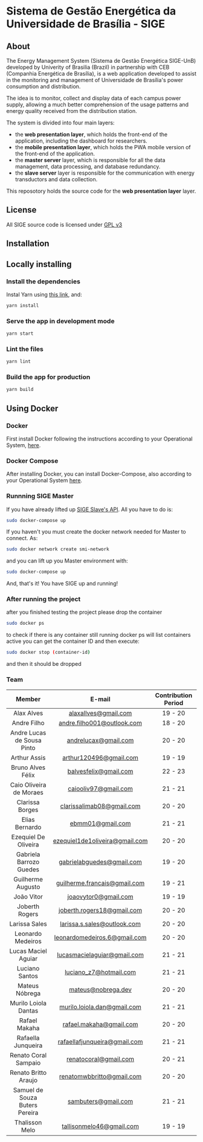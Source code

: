 # Sistema de Gestão Energética da Universidade de Brasília - SIGE

## About

The Energy Management System (Sistema de Gestão Energética SIGE-UnB) developed by Univerity of Brasilia (Brazil) in partnership with CEB (Companhia Energética de Brasília), is a web application developed to assist in the monitoring and management of Universidade de Brasília's power consumption and distribution.

The idea is to monitor, collect and display data of each campus power supply, allowing a much better comprehension of the usage patterns and energy quality received from the distribution station.

The system is divided into four main layers:

- the **web presentation layer**, which holds the front-end of the application, including the dashboard for researchers.
- the **mobile presentation layer**, which holds the PWA mobile version of the front-end of the application.
- the **master server** layer, which is responsible for all the data management, data processing, and database redundancy.
- the **slave server** layer is responsible for the communication with energy transductors and data collection.

This reposotory holds the source code for the **web presentation layer** layer.

## License

All SIGE source code is licensed under [GPL v3](https://gitlab.com/lappis-unb/projects/SMI/smi-front/-/blob/development/LICENSE)

## Installation

## Locally installing

### Install the dependencies

Instal Yarn using [this link](https://classic.yarnpkg.com/lang/en/docs/install/#debian-stable), and:

```bash
yarn install
```

### Serve the app in development mode

```bash
yarn start
```

### Lint the files

```bash
yarn lint
```

### Build the app for production

```bash
yarn build
```

## Using Docker

### Docker

First install Docker following the instructions according to your Operational System, [here](https://docs.docker.com/install/).

### Docker Compose

After installing Docker, you can install Docker-Compose, also according to your Operational System [here](https://docs.docker.com/compose/install/).

### Runnning SIGE Master

If you have already lifted up [SIGE Slave's API](https://gitlab.com/lappis-unb/projects/SMI/smi-slave). All you have to do is:

``` bash
sudo docker-compose up
```
If you haven't you must create the docker network needed for Master to connect. As:


``` bash
sudo docker network create smi-network
```

and you can lift up you Master environment with:

``` bash
sudo docker-compose up
```

And, that's it! You have SIGE up and running!

### After running the project

after you finished testing the project please drop the container 

``` bash
sudo docker ps
```

to check if there is any container still running docker ps will list containers active you can get the container ID and then execute:

``` bash
sudo docker stop (container-id)
```
and then it should be dropped

### Team

|        Member       |            E-mail            |     Contribution Period      |
|:-------------------:|:----------------------------:|:----------------------------:|
|   Alax Alves    | 	alaxallves@gmail.com   	|	        19 - 20           	|
|	Andre Filho	|	andre.filho001@outlook.com	|	18	-	20	|
|	Andre Lucas de Sousa Pinto	|	andrelucax@gmail.com	|	20	-	20	|
|	Arthur Assis	|	arthur120496@gmail.com	|	19	-	19	|
|   Bruno Alves Félix   |   balvesfelix@gmail.com   |   22 - 23   |
|	Caio Oliveira de Moraes	|	caiooliv97@gmail.com	|	21	-	21	|
|	Clarissa Borges	|	clarissalimab08@gmail.com	|	20	-	20	|
|	Elias Bernardo	|	ebmm01@gmail.com	|	21	-	21	|
|	Ezequiel De Oliveira	|	ezequiel1de1oliveira@gmail.com	|	20	-	20	|
|	Gabriela Barrozo Guedes	|	gabrielabguedes@gmail.com	|	19	-	20	|
|	Guilherme Augusto	|	guilherme.francais@gmail.com	|	19	-	21	|
|	João Vitor	|	joaovytor0@gmail.com	|	19	-	19	|
|	Joberth Rogers	|	joberth.rogers18@gmail.com	|	20	-	20	|
|	Larissa Sales	|	larissa.s.sales@outlook.com	|	20	-	20	|
|	Leonardo Medeiros	|	leonardomedeiros.6@gmail.com	|	20	-	20	|
|	Lucas Maciel Aguiar	|	lucasmacielaguiar@gmail.com	|	21	-	21	|
|	Luciano Santos	|	luciano_z7@hotmail.com	|	21	-	21	|
|	Mateus Nóbrega	|	mateus@nobrega.dev	|	20	-	20	|
|	Murilo Loiola Dantas|	murilo.loiola.dan@gmail.com	|	21	-	21	|
|	Rafael Makaha	|	rafael.makaha@gmail.com	|	20	-	20	|
|	Rafaella Junqueira	|	rafaellafjunqueira@gmail.com	|	21	-	21	|
|	Renato Coral Sampaio	|	renatocoral@gmail.com	|	20	-	21	|
|	Renato Britto Araujo	|	renatomwbbritto@gmail.com	|	20	-	20	|
|	Samuel de Souza Buters Pereira	|	sambuters@gmail.com	|	21	-	21	|
|	Thalisson Melo	|	tallisonmelo46@gmail.com	|	19	-	19	|